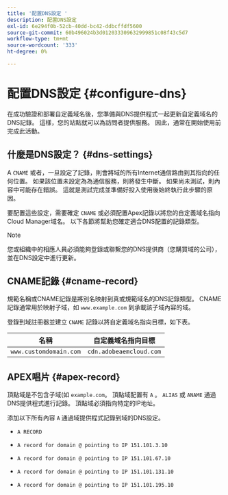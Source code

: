 ```yaml
---
title: '配置DNS設定 '
description: 配置DNS設定
exl-id: 6e294f0b-52cb-40dd-bc42-ddbcffdf5600
source-git-commit: 60b496024b3d012033309632999851c08f43c5d7
workflow-type: tm+mt
source-wordcount: '333'
ht-degree: 0%

---
```


# 配置DNS設定 {#configure-dns}

在成功驗證和部署自定義域名後，您準備與DNS提供程式一起更新自定義域名的DNS記錄。 這樣，您的站點就可以為訪問者提供服務。 因此，通常在開始使用前完成此活動。

## 什麼是DNS設定？ {#dns-settings}

A `CNAME` 或者，一旦設定了記錄，則會將域的所有Internet通信路由到其指向的任何位置。 如果該位置未設定為為通信服務，則將發生中斷。 如果尚未測試，則內容中可能存在錯誤。 這就是測試完成並準備好投入使用後始終執行此步驟的原因。

要配置這些設定，需要確定 `CNAME` 或必須配置Apex記錄以將您的自定義域名指向Cloud Manager域名。 以下各節將幫助您確定適合DNS配置的記錄類型。

>[!NOTE]
>
>您或組織中的相應人員必須能夠登錄或聯繫您的DNS提供商（您購買域的公司），並在DNS設定中進行更新。

## CNAME記錄 {#cname-record}

規範名稱或CNAME記錄是將別名映射到真或規範域名的DNS記錄類型。 CNAME記錄通常用於映射子域，如 `www.example.com` 到承載該子域內容的域。

登錄到域註冊器並建立 `CNAME` 記錄以將自定義域名指向目標，如下表。

| 名稱 | 自定義域名指向目標 |
|--- |--- |
| `www.customdomain.com` | `cdn.adobeaemcloud.com` |

## APEX唱片 {#apex-record}

頂點域是不包含子域(如 `example.com`。 頂點域配置有 `A` 。 `ALIAS` 或 `ANAME` 通過DNS提供程式進行記錄。 頂點域必須指向特定的IP地址。

添加以下所有內容 `A` 通過域提供程式記錄到域的DNS設定。

* `A RECORD`

* `A record for domain @ pointing to IP 151.101.3.10`

* `A record for domain @ pointing to IP 151.101.67.10`

* `A record for domain @ pointing to IP 151.101.131.10`

* `A record for domain @ pointing to IP 151.101.195.10`
